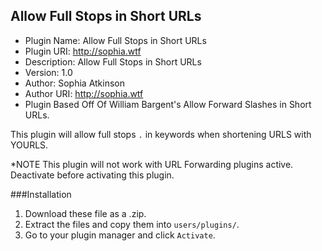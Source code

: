 
Allow Full Stops in Short URLs
---------------------------------------------

- Plugin Name: Allow Full Stops in Short URLs
- Plugin URI: http://sophia.wtf
- Description: Allow Full Stops in Short URLs
- Version: 1.0
- Author: Sophia Atkinson
- Author URI: http://sophia.wtf
- Plugin Based Off Of William Bargent's Allow Forward Slashes in Short URLs.


This plugin will allow full stops `.` in keywords when shortening URLS with YOURLS.

*NOTE This plugin will not work with URL Forwarding plugins active. Deactivate before activating this plugin.

###Installation

1. Download these file as a .zip.
2. Extract the files and copy them into `users/plugins/`.
3. Go to your plugin manager and click `Activate`.
